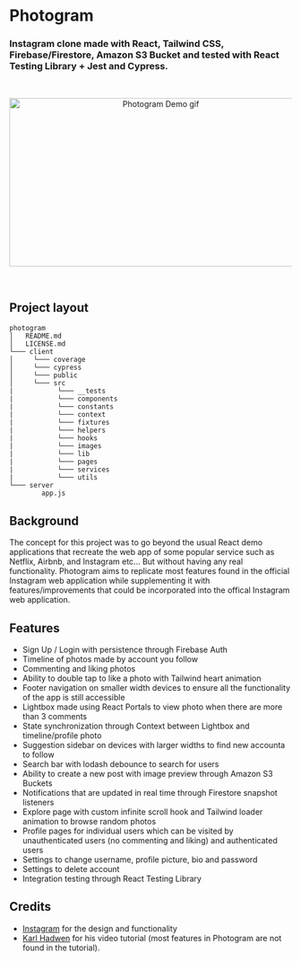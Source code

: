 # Photogram

### Instagram clone made with React, Tailwind CSS, Firebase/Firestore, Amazon S3 Bucket and tested with React Testing Library + Jest and Cypress.
<br>

<p align="center">
  <img width="525" height="300" src="https://media1.giphy.com/media/bqb3SVL4FnL2x5ojl6/giphy.gif" alt="Photogram Demo gif">
</p>

<br>

## Project layout

```
photogram
│   README.md
│   LICENSE.md    
└─── client
│     └─── coverage
│     └─── cypress
│     └─── public
│     └─── src
|           └─── __tests
|           └─── components
|           └─── constants
|           └─── context
|           └─── fixtures
|           └─── helpers
|           └─── hooks
|           └─── images
|           └─── lib
|           └─── pages
|           └─── services
|           └─── utils    
└─── server
        app.js
```

## Background
The concept for this project was to go beyond the usual React demo applications that recreate the web app of some popular service such as Netflix, Airbnb, and Instagram etc... But without having any real functionality. Photogram aims to replicate most features found in the official Instagram web application while supplementing it with features/improvements that could be incorporated into the offical Instagram web application.

## Features
- Sign Up / Login with persistence through Firebase Auth
- Timeline of photos made by account you follow
- Commenting and liking photos
- Ability to double tap to like a photo with Tailwind heart animation
- Footer navigation on smaller width devices to ensure all the functionality of the app is still accessible
- Lightbox made using React Portals to view photo when there are more than 3 comments
- State synchronization through Context between Lightbox and timeline/profile photo
- Suggestion sidebar on devices with larger widths to find new accounta to follow
- Search bar with lodash debounce to search for users
- Ability to create a new post with image preview through Amazon S3 Buckets
- Notifications that are updated in real time through Firestore snapshot listeners
- Explore page with custom infinite scroll hook and Tailwind loader animation to browse random photos
- Profile pages for individual users which can be visited by unauthenticated users (no commenting and liking) and authenticated users
- Settings to change username, profile picture, bio and password
- Settings to delete account
- Integration testing through React Testing Library 

## Credits 

- [Instagram](https://www.instagram.com/) for the design and functionality
- [Karl Hadwen](https://github.com/karlhadwen) for his video tutorial (most features in Photogram are not found in the tutorial).

